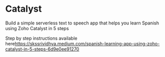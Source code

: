 # Catalyst

Build a simple serverless text to speech app that helps you learn Spanish using Zoho Catalyst in 5 steps

Step by step instructions available here<https://skssrividhya.medium.com/spanish-learning-app-using-zoho-catalyst-in-5-steps-6d9e0ee91270>
